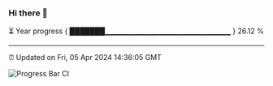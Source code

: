 ### Hi there 👋

⏳ Year progress { ███████▁▁▁▁▁▁▁▁▁▁▁▁▁▁▁▁▁▁▁▁▁▁▁ } 26.12 %

---

⏰ Updated on Fri, 05 Apr 2024 14:36:05 GMT

![Progress Bar CI](https://github.com/IshwaranRudhara/GIT-ACTION/workflows/Progress%20Bar%20CI/badge.svg)
